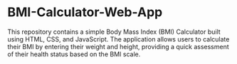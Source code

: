 # BMI-Calculator-Web-App
This repository contains a simple Body Mass Index (BMI) Calculator built using HTML, CSS, and JavaScript. The application allows users to calculate their BMI by entering their weight and height, providing a quick assessment of their health status based on the BMI scale.
